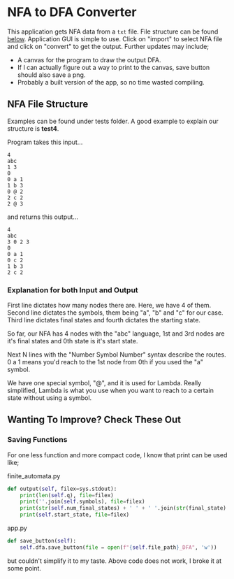 # NFA to DFA Converter

This application gets NFA data from a `txt` file. File structure can be found [below](#NFA-File-Structure). Application GUI is simple to use. Click on "import" to select NFA file and click on "convert" to get the output. Further updates may include;

- A canvas for the program to draw the output DFA.
- If I can actually figure out a way to print to the canvas, save button should also save a png.
- Probably a built version of the app, so no time wasted compiling.

## NFA File Structure

Examples can be found under tests folder. A good example to explain our structure is **test4**.

Program takes this input...

```plaintext
4
abc
1 3
0
0 a 1
1 b 3
0 @ 2
2 c 2
2 @ 3
```

and returns this output...

```plaintext
4
abc
3 0 2 3
0
0 a 1
0 c 2
1 b 3
2 c 2
```

### Explanation for both Input and Output

First line dictates how many nodes there are. Here, we have 4 of them. Second line dictates the symbols, them being "a", "b" and "c" for our case. Third line dictates final states and fourth dictates the starting state.

So far, our NFA has 4 nodes with the "abc" language, 1st and 3rd nodes are it's final states and 0th state is it's start state.

Next N lines with the "Number Symbol Number" syntax describe the routes. 0 a 1 means you'd reach to the 1st node from 0th if you used the "a" symbol.

We have one special symbol, "@", and it is used for Lambda. Really simplified, Lambda is what you use when you want to reach to a certain state without using a symbol.

## Wanting To Improve? Check These Out

### Saving Functions

For one less function and more compact code, I know that print can be used like;

finite_automata.py

```python
def output(self, filex=sys.stdout):
    print(len(self.q), file=filex)
    print(''.join(self.symbols), file=filex)
    print(str(self.num_final_states) + ' ' + ' '.join(str(final_state) for in self.final_states), file=filex)
    print(self.start_state, file=filex)
```

app.py

```python
def save_button(self):
    self.dfa.save_button(file = open(f"{self.file_path}_DFA", 'w'))
```

but couldn't simplify it to my taste. Above code does not work, I broke it at some point.
